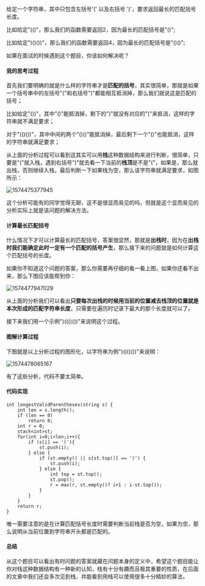 给定一个字符串，其中只包含左括号'(' 以及右括号 ')'，要求返回最长的匹配括号长度。

比如给定"(()"，那么我们的函数需要返回2，因为最长的匹配括号是"()";

比如给定")()())"，那么我们的函数需要返回4，因为最长的匹配括号是"()()";

如果在面试的时候遇到这个题目，你该如何解决呢？



#### 我的思考过程

首先我们要明确的就是什么样的字符串才是**匹配的括号**，其实很简单，那就是如果一个括号串中的左括号"("和右括号")"都能相互抵消掉，那么我们就说这是匹配的括号；

比如给定"())"，其中"()"能抵消掉，剩下的")"就没有对应的"("来抵消，这样的字符串就不满足要求；

对于"(()())"，其中中间的两个"()()"能抵消掉，最后剩下一个"()"也能抵消，这样的字符串就满足要求；

从上面的分析过程可以看到这其实可以用**栈**这种数据结构来进行判断，很简单，只要是"("就入栈，遇到右括号")"就去看一下当前的**栈顶**是不是"("，如果是，那么就出栈，否则继续入栈，最后判断一下如果栈为空，那么该字符串就满足要求，如图所示：

![1574475377945](https://mmbiz.qpic.cn/mmbiz_png/8g3rwJPmya1hmjicCIN19j8rbNxILeY40zdRhIvL5rnf6ibVpb0jWZMr7yWRdAzQ1OIDOdibvPCyYy1DKKsgceZ3w/640?wx_fmt=png&tp=webp&wxfrom=5&wx_lazy=1&wx_co=1)

这个分析可能有的同学觉得无聊，这不是很显而易见的吗，但就是这个显而易见的分析实际上就是该问题的解决方法。



#### 计算最长匹配括号

什么情况下才可以计算最长的匹配括号，答案很显然，那就是**出栈时**，因为在**出栈时我们能确定此时一定有一个匹配的括号产生**，那么接下来的问题就是如何计算这个匹配括号的长度。

如果你不知道这个问题的答案，那么你需要再仔细的看一看上图，如果你还看不出来，那么下图应该能帮到你：

![1574477947029](https://mmbiz.qpic.cn/mmbiz_png/8g3rwJPmya1hmjicCIN19j8rbNxILeY40Qak6pCk1YPC01q1jTYFicPeHvBiaUdm1M53OfqUsVF59K19KRhWULnLw/640?wx_fmt=png&tp=webp&wxfrom=5&wx_lazy=1&wx_co=1)



从上面的分析我们可以看出**只要每次出栈的时候用当前的位置减去栈顶的位置就是本次形成的匹配字符串长度**，只需要在遍历时记录下最大的那个长度就可以了。

接下来我们用一个示例")((()())"来说明这个过程。



#### 图解计算过程

下图就是以上分析过程的图形化，以字符串为例")((()())"来说明：

![1574478065167](https://mmbiz.qpic.cn/mmbiz_png/8g3rwJPmya1hmjicCIN19j8rbNxILeY40SdSmuJgicvwFsbic2qp9wHnhM4kjfRWdO9FmU4Kj2MqzTrkX984InpVg/640?wx_fmt=png&tp=webp&wxfrom=5&wx_lazy=1&wx_co=1)



有了这些分析，代码不要太简单。



#### 代码实现

```
int longestValidParentheses(string s) {
    int len = s.length();
    if (len == 0)
        return 0;
    int r = 0;
    stack<int>st;
    for(int i=0;i<len;i++){
        if (s[i] == '('){
            st.push(i);
        } else {
            if (st.empty() || s[st.top()] == ')') {
                st.push(i);
            } else {
                int top = st.top();
                st.pop();
                r = max(r, st.empty()? i+1 : i-st.top());
            }
        }
    }
    return r;
}
```

唯一需要注意的是在计算匹配括号长度时需要判断当前栈是否为空，如果为空，那么说明从当前位置到字符串开头都是匹配的。



#### 总结

从这个题目可以看出有时问题的答案就藏在问题本身的定义中，希望这个题目能让你对栈这种数据结构有一种新的认知，栈有十分有趣而且极其重要的性质，在后面的文章中我们还会多次见到栈，并能看到用栈可以使用很多十分精妙的算法。